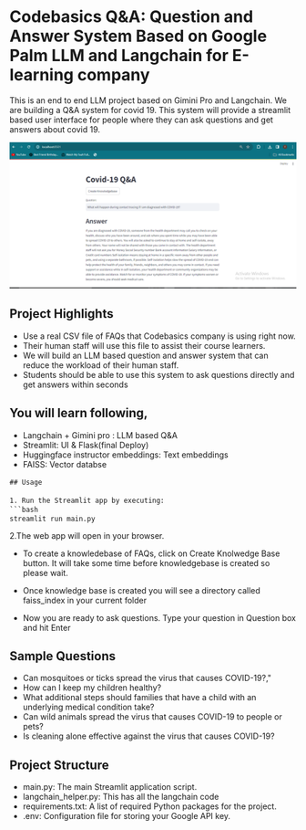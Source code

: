 
# Codebasics Q&A: Question and Answer System Based on Google Palm LLM and Langchain for E-learning company  

This is an end to end LLM project based on Gimini Pro and Langchain. We are building a Q&A system for covid 19. This system will provide a streamlit based user interface for people where they can ask questions and get answers about covid 19. 

![](corona_q_and_a.png)

## Project Highlights

- Use a real CSV file of FAQs that Codebasics company is using right now. 
- Their human staff will use this file to assist their course learners.
- We will build an LLM based question and answer system that can reduce the workload of their human staff.
- Students should be able to use this system to ask questions directly and get answers within seconds

## You will learn following,
  - Langchain + Gimini pro : LLM based Q&A
  - Streamlit: UI & Flask(final Deploy)
  - Huggingface instructor embeddings: Text embeddings
  - FAISS: Vector databse

```
## Usage

1. Run the Streamlit app by executing:
```bash
streamlit run main.py

```

2.The web app will open in your browser.

- To create a knowledebase of FAQs, click on Create Knolwedge Base button. It will take some time before knowledgebase is created so please wait.

- Once knowledge base is created you will see a directory called faiss_index in your current folder

- Now you are ready to ask questions. Type your question in Question box and hit Enter

## Sample Questions
  - Can mosquitoes or ticks spread the virus that causes COVID-19?,"
  - How can I keep my children healthy?
  - What additional steps should families that have a child with an underlying medical condition take?
  - Can wild animals spread the virus that causes COVID-19 to people or pets?
  - Is cleaning alone effective against the virus that causes COVID-19?

## Project Structure

- main.py: The main Streamlit application script.
- langchain_helper.py: This has all the langchain code
- requirements.txt: A list of required Python packages for the project.
- .env: Configuration file for storing your Google API key.